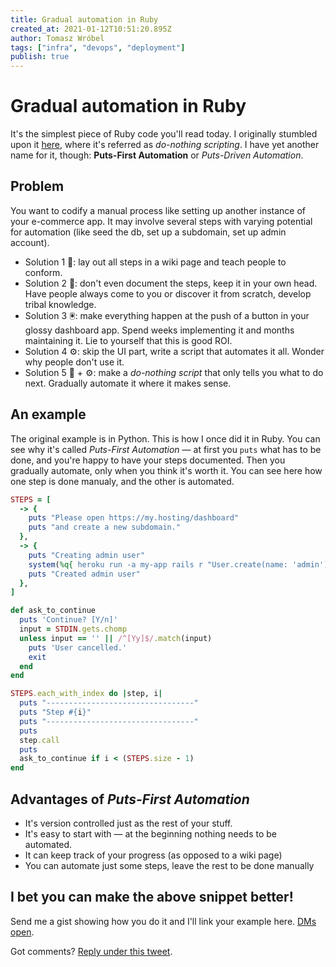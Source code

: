 ```yaml
---
title: Gradual automation in Ruby
created_at: 2021-01-12T10:51:20.895Z
author: Tomasz Wróbel
tags: ["infra", "devops", "deployment"]
publish: true
---
```


# Gradual automation in Ruby

It's the simplest piece of Ruby code you'll read today. I originally stumbled upon it [here](https://blog.danslimmon.com/2019/07/15/do-nothing-scripting-the-key-to-gradual-automation/), where it's referred as _do-nothing scripting_. I have yet another name for it, though: **Puts-First Automation** or _Puts-Driven Automation_.

## Problem

You want to codify a manual process like setting up another instance of your e-commerce app. It may involve several steps with varying potential for automation (like seed the db, set up a subdomain, set up admin account).

* Solution 1 📖: lay out all steps in a wiki page and teach people to conform.
* Solution 2 🧠: don't even document the steps, keep it in your own head. Have people always come to you or discover it from scratch, develop tribal knowledge.
* Solution 3 🖲: make everything happen at the push of a button in your glossy dashboard app. Spend weeks implementing it and months maintaining it. Lie to yourself that this is good ROI.
* Solution 4 ⚙️: skip the UI part, write a script that automates it all. Wonder why people don't use it.
* Solution 5 📝 + ⚙️: make a _do-nothing script_ that only tells you what to do next. Gradually automate it where it makes sense.

## An example

The original example is in Python. This is how I once did it in Ruby. You can see why it's called _Puts-First Automation_ — at first you `puts` what has to be done, and you're happy to have your steps documented. Then you gradually automate, only when you think it's worth it. You can see here how one step is done manualy, and the other is automated.

```ruby
STEPS = [
  -> {
    puts "Please open https://my.hosting/dashboard"
    puts "and create a new subdomain."
  },
  -> {
    puts "Creating admin user"
    system(%q{ heroku run -a my-app rails r "User.create(name: 'admin')" })
    puts "Created admin user"
  },
]

def ask_to_continue
  puts 'Continue? [Y/n]'
  input = STDIN.gets.chomp
  unless input == '' || /^[Yy]$/.match(input)
    puts 'User cancelled.'
    exit
  end
end

STEPS.each_with_index do |step, i|
  puts "---------------------------------"
  puts "Step #{i}"
  puts "---------------------------------"
  puts
  step.call
  puts
  ask_to_continue if i < (STEPS.size - 1)
end
```

## Advantages of _Puts-First Automation_

* It's version controlled just as the rest of your stuff.
* It's easy to start with — at the beginning nothing needs to be automated.
* It can keep track of your progress (as opposed to a wiki page)
* You can automate just some steps, leave the rest to be done manually

## I bet you can make the above snippet better!

Send me a gist showing how you do it and I'll link your example here. [DMs open](https://twitter.com/tomasz_wro).

Got comments? [Reply under this tweet](https://twitter.com/tomasz_wro/status/1348956291117547520).
